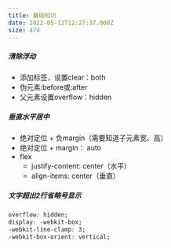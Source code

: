 ```yaml
---
title: 基础知识
date: 2022-05-12T12:27:37.000Z
size: 474
---
```

##### 清除浮动

- 添加标签，设置clear：both
- 伪元素:before或:after
- 父元素设置overflow：hidden



##### 垂直水平居中

- 绝对定位 + 负margin（需要知道子元素宽、高）
- 绝对定位 + margin： auto
- flex
  - justify-content: center（水平）
  - align-items: center（垂直）



##### 文字超出2行省略号显示

```css
overflow: hidden;
display: -webkit-box;
-webkit-line-clamp: 3;
-webkit-box-orient: vertical;  
```
